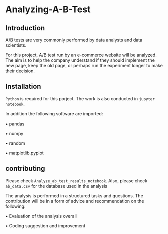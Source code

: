 # Analyzing-A-B-Test

## Introduction
A/B tests are very commonly performed by data analysts and data scientists.

For this project, A/B test run by an e-commerce website will be analyzed. The aim is to help the company understand if they should implement the new page, keep the old page, or perhaps run the experiment longer to make their decision.

## Installation
`Python` is required for this porject. The work is also conducted in `jupyter notebook`.

In addition the following software are imported:

•	pandas

•	numpy

•	random

•	matplotlib.pyplot


## contributing
Please check `Analyze_ab_test_results_notebook`. 
Also, please check `ab_data.csv` for the database used in the analysis

The analysis is performed in a structured tasks and questions. The contribution will be in a form of advice and recommendation on the following:

•	Evaluation of the analysis overall

•	Coding suggestion and improvement
